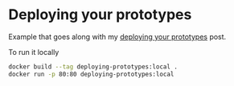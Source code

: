 # Deploying your prototypes

Example that goes along with my [deploying your prototypes][post] post.

To run it locally

```sh
docker build --tag deploying-prototypes:local .
docker run -p 80:80 deploying-prototypes:local
```

[post]: http://localhost:8080/2017/08/13/deploying-your-prototypes.html
